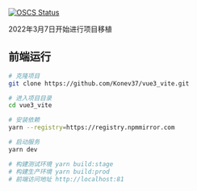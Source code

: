 [![OSCS Status](https://www.oscs1024.com/platform/badge/Konev37/vue3_vite.svg?size=large)](https://www.oscs1024.com/project/Konev37/vue3_vite?ref=badge_large)

2022年3月7日开始进行项目移植

## 前端运行

```bash
# 克隆项目
git clone https://github.com/Konev37/vue3_vite.git

# 进入项目目录
cd vue3_vite

# 安装依赖
yarn --registry=https://registry.npmmirror.com

# 启动服务
yarn dev

# 构建测试环境 yarn build:stage
# 构建生产环境 yarn build:prod
# 前端访问地址 http://localhost:81
```
